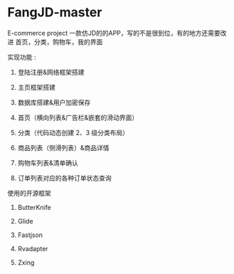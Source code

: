 # FangJD-master
E-commerce project
一款仿JD的的APP，写的不是很到位，有的地方还需要改进
首页，分类，购物车，我的界面

实现功能 :

1.	登陆注册&网络框架搭建

2.	主页框架搭建

3.	数据库搭建&用户加密保存

4.	首页（横向列表&广告栏&嵌套的滑动界面）

5.	分类（代码动态创建 2、3 级分类布局）

6.	商品列表（侧滑列表）&商品详情

7.	购物车列表&清单确认

8.	订单列表对应的各种订单状态查询


使用的开源框架

1.	ButterKnife

2.	Glide

3.  Fastjson	

4.	Rvadapter

5.	Zxing
